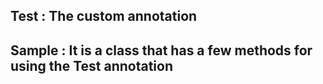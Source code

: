 ## Test     : The custom annotation
## Sample   : It is a class that has a few methods for using the Test annotation
